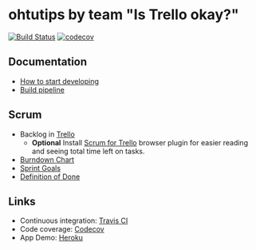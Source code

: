 # ohtutips by team "Is Trello okay?"

[![Build Status](https://travis-ci.org/akiutoslahti/ohtu-miniprojekti2018.svg?branch=master)](https://travis-ci.org/akiutoslahti/ohtu-miniprojekti2018)
[![codecov](https://codecov.io/gh/akiutoslahti/ohtu-miniprojekti2018/branch/master/graph/badge.svg)](https://codecov.io/gh/akiutoslahti/ohtu-miniprojekti2018)

## Documentation
* [How to start developing](documentation/Development.md)
* [Build pipeline](documentation/IntegrationAndBuild.md)

## Scrum
* Backlog in [Trello](https://trello.com/b/149C501e/ohtu-miniproject)
    * **Optional** Install [Scrum for Trello](http://scrumfortrello.com/) browser plugin for easier reading and seeing total time left on tasks.
* [Burndown Chart](https://docs.google.com/spreadsheets/d/1k_zhpgvVd8Xq-XXRJ9vQeVHRLzwot7oc-jfq42d4XPU/edit?ts=5bed3f04#gid=0)
* [Sprint Goals](documentation/SprintGoals.md)
* [Definition of Done](documentation/DefinitionOfDone.md)

## Links
* Continuous integration: [Travis CI](https://travis-ci.org/akiutoslahti/ohtu-miniprojekti2018) 
* Code coverage: [Codecov](https://codecov.io/gh/akiutoslahti/ohtu-miniprojekti2018)
* App Demo: [Heroku](https://ohtutips.herokuapp.com/)
